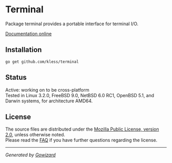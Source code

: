 Terminal
========
Package terminal provides a portable interface for terminal I/O.

[Documentation online](http://go.pkgdoc.org/github.com/kless/terminal)

## Installation

	go get github.com/kless/terminal

## Status

Active: working on to be cross-platform  
Tested in Linux 3.2.0, FreeBSD 9.0, NetBSD 6.0 RC1, OpenBSD 5.1, and Darwin
systems, for architecture AMD64.

## License

The source files are distributed under the [Mozilla Public License, version 2.0](http://mozilla.org/MPL/2.0/),
unless otherwise noted.  
Please read the [FAQ](http://www.mozilla.org/MPL/2.0/FAQ.html)
if you have further questions regarding the license.

* * *
*Generated by [Gowizard](https://github.com/kless/wizard)*
